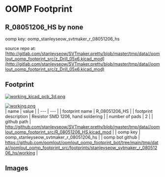 # OOMP Footprint  
## R_08051206_HS  by none  
  
oomp key: oomp_stanleyseow_svtmaker_r_08051206_hs  
  
source repo at: [http://gitlab.com/stanleyseow/SVTmaker.pretty/blob/master/tmp/data//oomlout_oomp_footprint_src/z_Drill_05x6.kicad_mod](http://gitlab.com/stanleyseow/SVTmaker.pretty/blob/master/tmp/data//oomlout_oomp_footprint_src/z_Drill_05x6.kicad_mod)  
## Footprint  
  
[![working_kicad_pcb_3d.png](working_kicad_pcb_3d_600.png)](working_kicad_pcb_3d.png)  
  
[![working.png](working_600.png)](working.png)  
| name | value | 
| --- | --- | 
| footprint name | R_08051206_HS | 
| footprint description | Resistor SMD 1206, hand soldering | 
| number of pads | 2 | 
| github path | http://github.com/stanleyseow/SVTmaker.pretty/blob/master/tmp/data//oomlout_oomp_footprint_src/R_08051206_HS.kicad_mod | 
| oomp key | oomp_stanleyseow_svtmaker_r_08051206_hs | 
| oomp bot github | https://github.com/oomlout/oomlout_oomp_footprint_bot/tree/main/tmp/data//oomlout_oomp_footprint_src/footprints/stanleyseow_svtmaker_r_08051206_hs/working | 
## Images  
